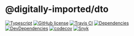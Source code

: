 # @digitally-imported/dto
[![Typescript](https://img.shields.io/badge/%3C%2F%3E-TypeScript-blue.svg)](https://www.typescriptlang.org/)
[![GitHub license](https://img.shields.io/github/license/pigulla/di?style=flat-square)](https://github.com/pigulla/di/blob/develop/LICENSE)
[![Travis CI](https://img.shields.io/travis/com/pigulla/di/develop?style=flat-square)](https://codecov.io/gh/pigulla/di)
[![Dependencies](https://img.shields.io/david/pigulla/di?style=flat-square&path=packages/dto)](https://david-dm.org/pigulla/di?path=packages%2Fdto)
[![DevDependencies](https://img.shields.io/david/dev/pigulla/di?style=flat-square&path=packages/dto)](https://david-dm.org/dev/pigulla/di?path=packages%2Fdto)
[![codecov](https://codecov.io/gh/pigulla/di/branch/master/graph/badge.svg?flag=dto)](https://codecov.io/gh/pigulla/di/tree/develop/packages/dto/src)
[![Snyk](https://snyk.io/test/github/pigulla/di/badge.svg?targetFile=packages/dto/package.json&style=flat-square)](https://snyk.io/test/github/pigulla/di?targetFile=packages%2Fdto%2Fpackage.json&tab=dependencies)
